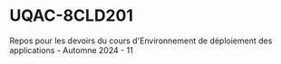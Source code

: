 # UQAC-8CLD201
Repos pour les devoirs du cours d'Environnement de déploiement des applications - Automne 2024 - 11
